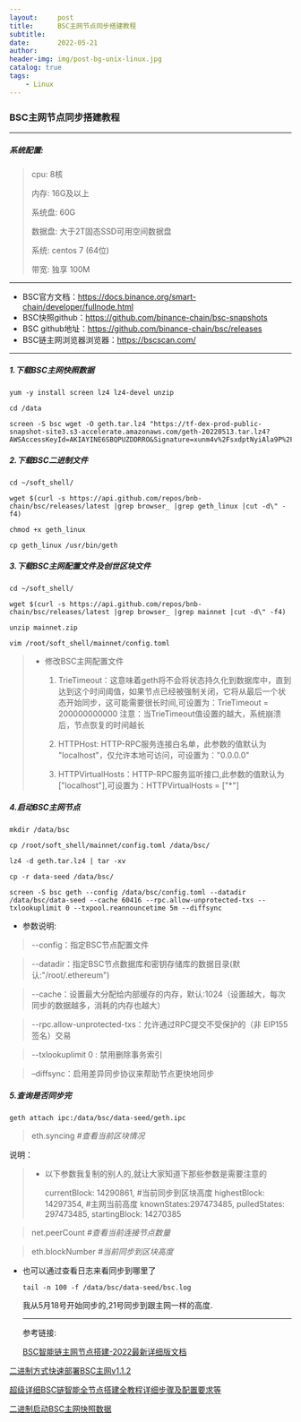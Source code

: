 ```yaml
---
layout:     post
title:      BSC主网节点同步搭建教程
subtitle:   
date:       2022-05-21
author:     
header-img: img/post-bg-unix-linux.jpg
catalog: true
tags:
    - Linux
---
```


### BSC主网节点同步搭建教程

***

##### 系统配置:

> cpu: 8核
>
> 内存: 16G及以上
>
> 系统盘: 60G
>
> 数据盘: 大于2T固态SSD可用空间数据盘
>
> 系统: centos 7 (64位)
>
> 带宽: 独享 100M



***

- BSC官方文档：https://docs.binance.org/smart-chain/developer/fullnode.html
- BSC快照github：https://github.com/binance-chain/bsc-snapshots
- BSC github地址：https://github.com/binance-chain/bsc/releases
- BSC链主网浏览器浏览器：https://bscscan.com/

***

##### 1.下载BSC主网快照数据

```
yum -y install screen lz4 lz4-devel unzip

cd /data

screen -S bsc wget -O geth.tar.lz4 "https://tf-dex-prod-public-snapshot-site3.s3-accelerate.amazonaws.com/geth-20220513.tar.lz4?AWSAccessKeyId=AKIAYINE6SBQPUZDDRRO&Signature=xunm4v%2FsxdptNyiAla9P%2F0%2BH2bs%3D&Expires=1655117944"
```



##### 2.下载BSC二进制文件

```
cd ~/soft_shell/

wget $(curl -s https://api.github.com/repos/bnb-chain/bsc/releases/latest |grep browser_ |grep geth_linux |cut -d\" -f4)

chmod +x geth_linux

cp geth_linux /usr/bin/geth
```



##### 3.下载BSC主网配置文件及创世区块文件

```
cd ~/soft_shell/

wget $(curl -s https://api.github.com/repos/bnb-chain/bsc/releases/latest |grep browser_ |grep mainnet |cut -d\" -f4)

unzip mainnet.zip

vim /root/soft_shell/mainnet/config.toml
```



> - 修改BSC主网配置文件
>
>   1. TrieTimeout：这意味着geth将不会将状态持久化到数据库中，直到达到这个时间阈值，如果节点已经被强制关闭，它将从最后一个状态开始同步，这可能需要很长时间,可设置为：TrieTimeout
>      = 200000000000
>      注意：当TrieTimeout值设置的越大，系统崩溃后，节点恢复的时间越长
>
>   2. HTTPHost: HTTP-RPC服务连接白名单，此参数的值默认为 "localhost"，仅允许本地可访问，可设置为："0.0.0.0"
>
>   3. HTTPVirtualHosts：HTTP-RPC服务监听接口,此参数的值默认为 ["localhost"],可设置为：HTTPVirtualHosts = ["*"]



##### 4.启动BSC主网节点

```
mkdir /data/bsc

cp /root/soft_shell/mainnet/config.toml /data/bsc/

lz4 -d geth.tar.lz4 | tar -xv

cp -r data-seed /data/bsc/

screen -S bsc geth --config /data/bsc/config.toml --datadir /data/bsc/data-seed --cache 60416 --rpc.allow-unprotected-txs --txlookuplimit 0 --txpool.reannouncetime 5m --diffsync
```

- 参数说明:

> --config：指定BSC节点配置文件

> --datadir：指定BSC节点数据库和密钥存储库的数据目录(默认:"/root/.ethereum")

> --cache：设置最大分配给内部缓存的内存，默认:1024（设置越大，每次同步的数据越多，消耗的内存也越大）

> --rpc.allow-unprotected-txs：允许通过RPC提交不受保护的（非 EIP155 签名）交易

> --txlookuplimit 0 : 禁用删除事务索引

> –diffsync：启用差异同步协议来帮助节点更快地同步



##### 5.查询是否同步完

```
geth attach ipc:/data/bsc/data-seed/geth.ipc
```

> eth.syncing               *#查看当前区块情况*

说明：

> - 以下参数我复制的别人的,就让大家知道下那些参数是需要注意的
>
>   currentBlock: 14290861, #当前同步到区块高度
>   highestBlock: 14297354, #主网当前高度
>   knownStates:297473485,
>   pulledStates: 297473485,
>   startingBlock: 14270385

> net.peerCount	  *#查看当前连接节点数量*

> eth.blockNumber     *#当前同步到区块高度* 

- 也可以通过查看日志来看同步到哪里了

  ```
  tail -n 100 -f /data/bsc/data-seed/bsc.log
  ```

  我从5月18号开始同步的,21号同步到跟主网一样的高度.

  ***

  参考链接:

  [BSC智能链主网节点搭建-2022最新详细版文档](https://learnblockchain.cn/article/3973)
  
[二进制方式快速部署BSC主网v1.1.2](https://learnblockchain.cn/article/2953)
  
[超级详细BSC链智能全节点搭建全教程详细步骤及配置要求等](https://learnblockchain.cn/article/3621)
  
[二进制启动BSC主网快照数据](https://segmentfault.com/a/1190000040425692)